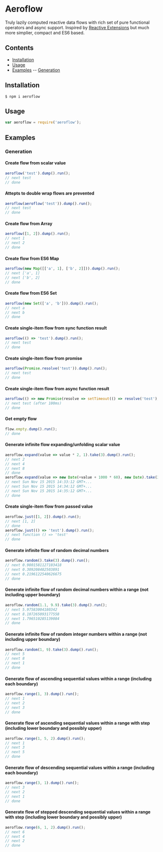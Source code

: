 # Aeroflow

Truly lazily computed reactive data flows with rich set of pure functional operators and async support.
Inspired by [Reactive Extensions](http://reactivex.io/) but much more simplier, compact and ES6 based.

## Contents
- [Installation](#installation)
- [Usage](#usage)
- [Examples](#examples)
-- [Generation](#generation)

## Installation
```
$ npm i aeroflow
```
## Usage
```js
var aeroflow = require('aeroflow');
```

## Examples
### Generation

#### Create flow from scalar value
```js
aeroflow('test').dump().run();
// next test
// done
```
#### Attepts to double wrap flows are prevented
```js
aeroflow(aeroflow('test')).dump().run();
// next test
// done
```
#### Create flow from Array
```js
aeroflow([1, 2]).dump().run();
// next 1
// next 2
// done
```
#### Create flow from ES6 Map
```js
aeroflow(new Map([['a', 1], ['b', 2]])).dump().run();
// next ['a', 1]
// next ['b', 2]
// done
```
#### Create flow from ES6 Set
```js
aeroflow(new Set(['a', 'b'])).dump().run();
// next a
// next b
// done
```
#### Create single-item flow from sync function result
```js
aeroflow(() => 'test').dump().run();
// next test
// done
```
#### Create single-item flow from promise
```js
aeroflow(Promise.resolve('test')).dump().run();
// next test
// done
```
#### Create single-item flow from async function result
```js
aeroflow(() => new Promise(resolve => setTimeout(() => resolve('test'), 100))).dump().run();
// next test (after 100ms)
// done
```
#### Get empty flow
```js
flow.empty.dump().run();
// done
```
#### Generate infinite flow expanding/unfolding scalar value
```js
aeroflow.expand(value => value * 2, 1).take(3).dump().run();
// next 2
// next 4
// next 8
// done
aeroflow.expand(value => new Date(+value + 1000 * 60), new Date).take(3).dump().run();
// next Sun Nov 15 2015 14:33:12 GMT+...
// next Sun Nov 15 2015 14:34:12 GMT+...
// next Sun Nov 15 2015 14:35:12 GMT+...
// done
```
#### Create single-item flow from passed value
```js
aeroflow.just([1, 2]).dump().run();
// next [1, 2]
// done
aeroflow.just(() => 'test').dump().run();
// next function () => 'test'
// done
```
#### Generate infinite flow of random decimal numbers
```js
aeroflow.random().take(3).dump().run();
// next 0.9801581127103418
// next 0.309208482503891
// next 0.2196122540626675
// done
```
#### Generate infinite flow of random decimal numbers within a range (not including upper boundary)
```js
aeroflow.random(1.1, 9.9).take(3).dump().run();
// next 5.97583004180342
// next 8.107265093177558
// next 1.796510285139084
// done
```
#### Generate infinite flow of random integer numbers within a range (not including upper boundary)
```js
aeroflow.random(1, 9).take(3).dump().run();
// next 5
// next 8
// next 1
// done
```
#### Generate flow of ascending sequential values within a range (including each boundary)
```js
aeroflow.range(1, 3).dump().run();
// next 1
// next 2
// next 3
// done
```
#### Generate flow of ascending sequential values within a range with step (including lower boundary and possibly upper)
```js
aeroflow.range(1, 5, 2).dump().run();
// next 1
// next 3
// next 5
// done
```
#### Generate flow of descending sequential values within a range (including each boundary)
```js
aeroflow.range(3, 1).dump().run();
// next 3
// next 2
// next 1
// done
```
#### Generate flow of stepped descending sequential values within a range with step (including lower boundary and possibly upper)
```js
aeroflow.range(6, 1, 2).dump().run();
// next 6
// next 4
// next 2
// done
```
